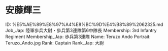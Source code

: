 # 安藤輝三

ID: %E5%AE%89%E8%97%A4%E8%BC%9D%E4%B8%89%2062325.md
Job_Jap: 陸軍歩兵大尉・歩兵第3連隊第6中隊長
Membership: 3rd Infantry Regiment
Membership_Jap: 歩兵第3連隊
Name: Teruzo Ando
Portrait: Teruzo_Ando.jpg
Rank: Captain
Rank_Jap: 大尉